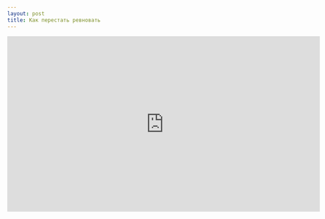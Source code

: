 ```yaml
---
layout: post
title: Как перестать ревновать
---
```


<iframe width="720" height="405" src="https://www.youtube.com/embed/bEnT-hlXF8Q?showinfo=0" frameborder="0" allowfullscreen></iframe>
